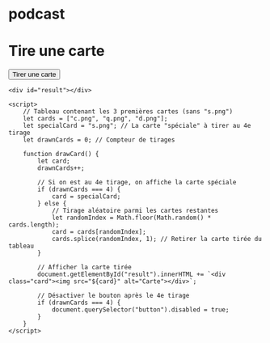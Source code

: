 # podcast
<!DOCTYPE html>
<html lang="fr">
<head>
    <meta charset="UTF-8">
    <meta name="viewport" content="width=device-width, initial-scale=1.0">
    <title>Tirage de cartes</title>
    <style>
        .card {width: 200px; height: 300px; border: 1px solid #000; margin: 10px;}
        img {width: 100%; height: auto;}
        #result {margin-top: 20px;}
    </style>
</head>
<body>
    <h1>Tire une carte</h1>
    <button onclick="drawCard()">Tirer une carte</button>

    <div id="result"></div>

    <script>
        // Tableau contenant les 3 premières cartes (sans "s.png")
        let cards = ["c.png", "q.png", "d.png"];
        let specialCard = "s.png"; // La carte "spéciale" à tirer au 4e tirage
        let drawnCards = 0; // Compteur de tirages

        function drawCard() {
            let card;
            drawnCards++;

            // Si on est au 4e tirage, on affiche la carte spéciale
            if (drawnCards === 4) {
                card = specialCard;
            } else {
                // Tirage aléatoire parmi les cartes restantes
                let randomIndex = Math.floor(Math.random() * cards.length);
                card = cards[randomIndex];
                cards.splice(randomIndex, 1); // Retirer la carte tirée du tableau
            }

            // Afficher la carte tirée
            document.getElementById("result").innerHTML += `<div class="card"><img src="${card}" alt="Carte"></div>`;
            
            // Désactiver le bouton après le 4e tirage
            if (drawnCards === 4) {
                document.querySelector("button").disabled = true;
            }
        }
    </script>
</body>
</html>
